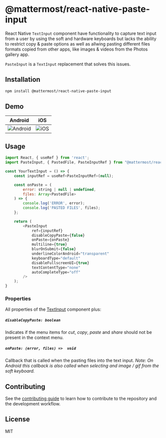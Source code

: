 # @mattermost/react-native-paste-input

React Native `TextInput` component have functionality to capture text input from a user
by using the soft and hardware keyboards but lacks the ability to restrict copy & paste options
as well as allwing pasting different files formats copied from other apps, like images & videos from
the Photos gallery app.

`PasteInput` is a `TextInput` replacement that solves this issues.

## Installation

```sh
npm install @mattermost/react-native-paste-input
```

## Demo
| Android | iOS |
|-- |-- |
|![Android](/example/gifs/AndroidPasteInput.gif)|![iOS](/example/gifs/iOSPasteInput.gif)|



## Usage

```js
import React, { useRef } from 'react';
import PasteInput, { PastedFile, PasteInputRef } from "@mattermost/react-native-paste-input";

const YourTextInput = () => {
    const inputRef = useRef<PasteInputRef>(null);

    const onPaste = (
        error: string | null | undefined,
        files: Array<PastedFile>
    ) => {
        console.log('ERROR', error);
        console.log('PASTED FILES', files);
    };

    return (
        <PasteInput
            ref={inputRef}
            disableCopyPaste={false}
            onPaste={onPaste}
            multiline={true}
            blurOnSubmit={false}
            underlineColorAndroid="transparent"
            keyboardType="default"
            disableFullscreenUI={true}
            textContentType="none"
            autoCompleteType="off"
        />
    );
}
```

### Properties
All properties of the [TextInput](!https://reactnative.dev/docs/textinput) component plus:

##### `disableCopyPaste: boolean`
Indicates if the menu items for *cut*, *copy*, *paste* and *share* should not be present in the context menu.

##### `onPaste: (error, files) =>  void`
Callback that is called when the pasting files into the text input.
*Note: On Android this callback is also called when selecting and image / gif from the soft keyboard.*

## Contributing

See the [contributing guide](CONTRIBUTING.md) to learn how to contribute to the repository and the development workflow.

## License

MIT
